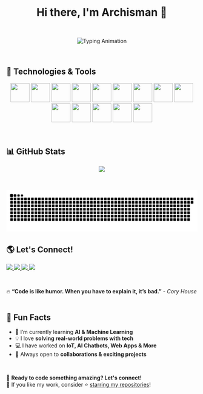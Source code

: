 <h1 align="center">Hi there, I'm Archisman 👋</h1>
<img src="https://www.animatedimages.org/data/media/562/animated-line-image-0111.gif" width="1000" height="2" />
<p align="center">
  <img src="https://readme-typing-svg.herokuapp.com?font=Fira+Code&pause=1000&color=36BCF7&center=true&vCenter=true&width=435&lines=Freelancer+%7C+Developer+%7C+Innovator;AI+%26+IoT+Enthusiast;Open-Source+Contributor;Web+%26+Software+Developer" alt="Typing Animation" />
</p>
<img src="https://www.animatedimages.org/data/media/562/animated-line-image-0111.gif" width="1000" height="2" />

## 🚀 Technologies & Tools  
<p align="center">
  <img src="https://cdn.jsdelivr.net/gh/devicons/devicon/icons/html5/html5-original.svg" width="50" height="50"/>
  <img src="https://cdn.jsdelivr.net/gh/devicons/devicon/icons/css3/css3-original.svg" width="50" height="50"/>
  <img src="https://cdn.jsdelivr.net/gh/devicons/devicon/icons/javascript/javascript-original.svg" width="50" height="50"/>
  <img src="https://cdn.jsdelivr.net/gh/devicons/devicon/icons/typescript/typescript-original.svg" width="50" height="50"/>
  <img src="https://cdn.jsdelivr.net/gh/devicons/devicon/icons/react/react-original.svg" width="50" height="50"/>
  <img src="https://cdn.jsdelivr.net/gh/devicons/devicon/icons/nodejs/nodejs-original.svg" width="50" height="50"/>
  <img src="https://cdn.jsdelivr.net/gh/devicons/devicon/icons/express/express-original.svg" width="50" height="50"/>
  <img src="https://cdn.jsdelivr.net/gh/devicons/devicon/icons/python/python-original.svg" width="50" height="50"/>
  <img src="https://cdn.jsdelivr.net/gh/devicons/devicon/icons/c/c-original.svg" width="50" height="50"/>
  <img src="https://cdn.jsdelivr.net/gh/devicons/devicon/icons/git/git-original.svg" width="50" height="50"/>
  <img src="https://cdn.jsdelivr.net/gh/devicons/devicon/icons/github/github-original.svg" width="50" height="50"/>
  <img src="https://cdn.jsdelivr.net/gh/devicons/devicon/icons/vscode/vscode-original.svg" width="50" height="50"/>
  <img src="https://cdn.jsdelivr.net/gh/devicons/devicon/icons/docker/docker-original.svg" width="50" height="50"/>
  <img src="https://cdn.jsdelivr.net/gh/devicons/devicon/icons/postgresql/postgresql-original.svg" width="50" height="50"/>
</p>
<img src="https://www.animatedimages.org/data/media/562/animated-line-image-0111.gif" width="1000" height="2" />


## 📊 GitHub Stats  
<p align="center">
  <img src="https://github-profile-summary-cards.vercel.app/api/cards/profile-details?username=archisman-05&theme=github_dark" />
</p>
<img src="https://www.animatedimages.org/data/media/562/animated-line-image-0111.gif" width="1000" height="2" />

![snake gif](https://github.com/archisman-05/archisman-05/blob/output/github-snake-dark.svg)

## 🌎 Let's Connect!  
<p align="left">
  <a href="https://www.linkedin.com/in/archisman-kundu-84975131b/">
    <img src="https://img.shields.io/badge/LinkedIn-%230077B5.svg?style=for-the-badge&logo=linkedin&logoColor=white" />
  </a>
  <a href="https://twitter.com/yourprofile">
    <img src="https://img.shields.io/badge/Twitter-%231DA1F2.svg?style=for-the-badge&logo=twitter&logoColor=white" />
  </a>
  <a href="https://www.instagram.com/_whynotarchi_/">
    <img src="https://img.shields.io/badge/Instagram-%23E4405F.svg?style=for-the-badge&logo=instagram&logoColor=white" />
  </a>
  <a href="mailto:archismankundu101@gmail.com">
    <img src="https://img.shields.io/badge/Email-%23D14836.svg?style=for-the-badge&logo=gmail&logoColor=white" />
  </a>
</p>
<img src="https://www.animatedimages.org/data/media/562/animated-line-image-0111.gif" width="1000" height="2" />

🔥 **“Code is like humor. When you have to explain it, it’s bad.”** - *Cory House*
<img src="https://www.animatedimages.org/data/media/562/animated-line-image-0111.gif" width="1000" height="2" />

## 🎯 Fun Facts
- 🌱 I’m currently learning **AI & Machine Learning**  
- 💡 I love **solving real-world problems with tech**  
- 💻 I have worked on **IoT, AI Chatbots, Web Apps & More**  
- 🎯 Always open to **collaborations & exciting projects**  
<img src="https://www.animatedimages.org/data/media/562/animated-line-image-0111.gif" width="1000" height="2" />

🚀 **Ready to code something amazing? Let's connect!**  
🎉 If you like my work, consider ⭐ [starring my repositories](https://github.com/yourusername)!
